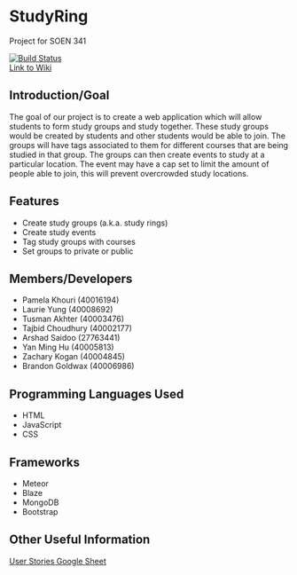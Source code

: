 # StudyRing
Project for SOEN 341

[![Build Status](https://travis-ci.org/kpamela/StudyRing.svg?branch=master)](https://travis-ci.org/kpamela/StudyRing)  
[Link to Wiki](https://github.com/kpamela/StudyRing/wiki)  

## Introduction/Goal
The goal of our project is to create a web application which will allow students to form study groups and study together. These study groups would be created by students and other students would be able to join. The groups will have tags associated to them for different courses that are being studied in that group. The groups can then create events to study at a particular location. The event may have a cap set to limit the amount of people able to join, this will prevent overcrowded study locations.

## Features
* Create study groups (a.k.a. study rings)
* Create study events
* Tag study groups with courses
* Set groups to private or public

## Members/Developers
* Pamela Khouri (40016194)
* Laurie Yung (40008692)
* Tusman Akhter (40003476)
* Tajbid Choudhury (40002177)
* Arshad Saidoo (27763441)
* Yan Ming Hu (40005813)
* Zachary Kogan (40004845)
* Brandon Goldwax (40006986)

## Programming Languages Used
* HTML
* JavaScript
* CSS

## Frameworks
* Meteor
* Blaze
* MongoDB
* Bootstrap

## Other Useful Information
[User Stories Google Sheet](https://docs.google.com/spreadsheets/d/1m3Y0P3KuxlqG0z9wBiudmtYBCxCRJ-nLd1EyocOA9GQ/edit#gid=0)
